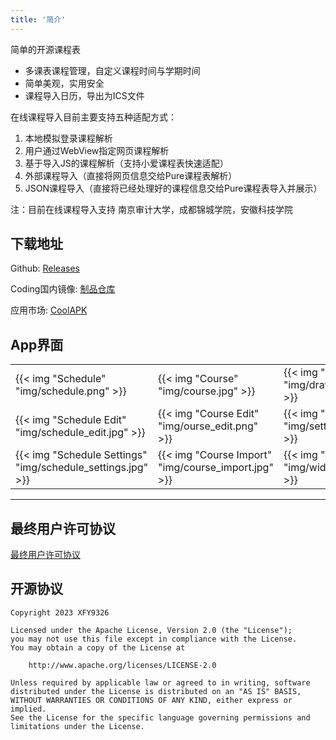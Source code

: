 ```yaml
---
title: '简介'
---
```


简单的开源课程表

- 多课表课程管理，自定义课程时间与学期时间
- 简单美观，实用安全
- 课程导入日历，导出为ICS文件

在线课程导入目前主要支持五种适配方式：

1. 本地模拟登录课程解析
2. 用户通过WebView指定网页课程解析
3. 基于导入JS的课程解析（支持小爱课程表快速适配）
4. 外部课程导入（直接将网页信息交给Pure课程表解析）
5. JSON课程导入（直接将已经处理好的课程信息交给Pure课程表导入并展示）

注：目前在线课程导入支持  南京审计大学，成都锦城学院，安徽科技学院

## 下载地址

Github: [Releases](https://github.com/XFY9326/Schedule/releases)

Coding国内镜像: [制品仓库](https://xfy9326.coding.net/public-artifacts/Schedule/release/packages)

应用市场: [CoolAPK](https://coolapk.com/apk/tool.xfy9326.schedule)

## App界面

|                                                             |                                                     |                                           |
| ----------------------------------------------------------- | --------------------------------------------------- | ----------------------------------------- |
| {{< img "Schedule" "img/schedule.png" >}}                   | {{< img "Course" "img/course.jpg" >}}               | {{< img "Drawer" "img/drawer.png" >}}     |
| {{< img "Schedule Edit" "img/schedule_edit.jpg" >}}         | {{< img "Course Edit" "img/ourse_edit.png" >}}      | {{< img "Settings" "img/settings.jpg" >}} |
| {{< img "Schedule Settings" "img/schedule_settings.jpg" >}} | {{< img "Course Import" "img/course_import.jpg" >}} | {{< img "Widget" "img/widget.jpg" >}}     |

-----

## 最终用户许可协议

[最终用户许可协议](https://gitee.com/XFY9326/Schedule/raw/website/EULA.txt)

## 开源协议

```text
Copyright 2023 XFY9326

Licensed under the Apache License, Version 2.0 (the "License");
you may not use this file except in compliance with the License.
You may obtain a copy of the License at

    http://www.apache.org/licenses/LICENSE-2.0

Unless required by applicable law or agreed to in writing, software
distributed under the License is distributed on an "AS IS" BASIS,
WITHOUT WARRANTIES OR CONDITIONS OF ANY KIND, either express or implied.
See the License for the specific language governing permissions and
limitations under the License.
```
